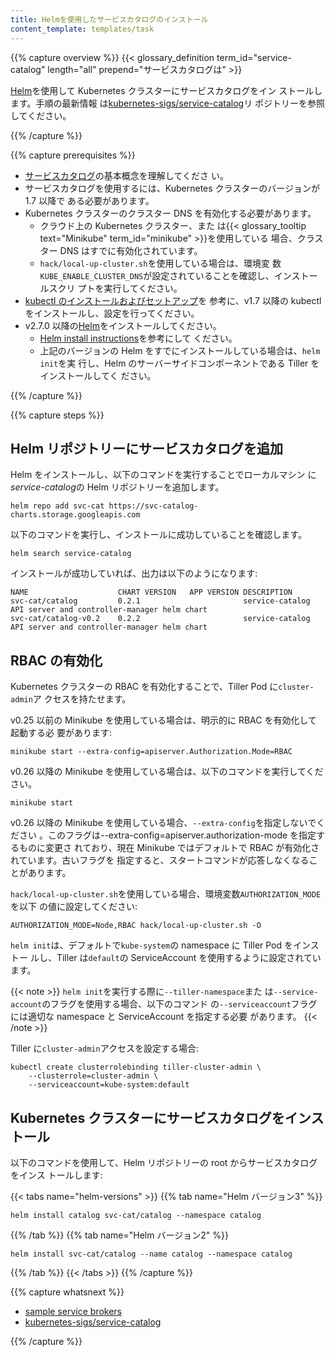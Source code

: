 ```yaml
---
title: Helmを使用したサービスカタログのインストール
content_template: templates/task
---
```


{{% capture overview %}}
{{< glossary_definition term_id="service-catalog" length="all" prepend="サービスカタログは" >}}

[Helm](https://helm.sh/)を使用して Kubernetes クラスターにサービスカタログをイン
ストールします。手順の最新情報
は[kubernetes-sigs/service-catalog](https://github.com/kubernetes-sigs/service-catalog/blob/master/docs/install.md)リ
ポジトリーを参照してください。

{{% /capture %}}

{{% capture prerequisites %}}

- [サービスカタログ](/docs/concepts/service-catalog/)の基本概念を理解してくださ
  い。
- サービスカタログを使用するには、Kubernetes クラスターのバージョンが 1.7 以降で
  ある必要があります。
- Kubernetes クラスターのクラスター DNS を有効化する必要があります。
  - クラウド上の Kubernetes クラスター、また
    は{{< glossary_tooltip text="Minikube" term_id="minikube" >}}を使用している
    場合、クラスター DNS はすでに有効化されています。
  - `hack/local-up-cluster.sh`を使用している場合は、環境変
    数`KUBE_ENABLE_CLUSTER_DNS`が設定されていることを確認し、インストールスクリ
    プトを実行してください。
- [kubectl のインストールおよびセットアップ](/ja/docs/tasks/tools/install-kubectl/)を
  参考に、v1.7 以降の kubectl をインストールし、設定を行ってください。
- v2.7.0 以降の[Helm](http://helm.sh/)をインストールしてください。
  - [Helm install instructions](https://helm.sh/docs/intro/install/)を参考にして
    ください。
  - 上記のバージョンの Helm をすでにインストールしている場合は、`helm init`を実
    行し、Helm のサーバーサイドコンポーネントである Tiller をインストールしてく
    ださい。

{{% /capture %}}

{{% capture steps %}}

## Helm リポジトリーにサービスカタログを追加

Helm をインストールし、以下のコマンドを実行することでローカルマシン
に*service-catalog*の Helm リポジトリーを追加します。

```shell
helm repo add svc-cat https://svc-catalog-charts.storage.googleapis.com
```

以下のコマンドを実行し、インストールに成功していることを確認します。

```shell
helm search service-catalog
```

インストールが成功していれば、出力は以下のようになります:

```
NAME                	CHART VERSION	APP VERSION	DESCRIPTION
svc-cat/catalog     	0.2.1        	           	service-catalog API server and controller-manager helm chart
svc-cat/catalog-v0.2	0.2.2        	           	service-catalog API server and controller-manager helm chart
```

## RBAC の有効化

Kubernetes クラスターの RBAC を有効化することで、Tiller Pod に`cluster-admin`ア
クセスを持たせます。

v0.25 以前の Minikube を使用している場合は、明示的に RBAC を有効化して起動する必
要があります:

```shell
minikube start --extra-config=apiserver.Authorization.Mode=RBAC
```

v0.26 以降の Minikube を使用している場合は、以下のコマンドを実行してください。

```shell
minikube start
```

v0.26 以降の Minikube を使用している場合、`--extra-config`を指定しないでください
。このフラグは--extra-config=apiserver.authorization-mode を指定するものに変更さ
れており、現在 Minikube ではデフォルトで RBAC が有効化されています。古いフラグを
指定すると、スタートコマンドが応答しなくなることがあります。

`hack/local-up-cluster.sh`を使用している場合、環境変数`AUTHORIZATION_MODE`を以下
の値に設定してください:

```
AUTHORIZATION_MODE=Node,RBAC hack/local-up-cluster.sh -O
```

`helm init`は、デフォルトで`kube-system`の namespace に Tiller Pod をインストー
ルし、Tiller は`default`の ServiceAccount を使用するように設定されています。

{{< note >}} `helm init`を実行する際に`--tiller-namespace`また
は`--service-account`のフラグを使用する場合、以下のコマンド
の`--serviceaccount`フラグには適切な namespace と ServiceAccount を指定する必要
があります。 {{< /note >}}

Tiller に`cluster-admin`アクセスを設定する場合:

```shell
kubectl create clusterrolebinding tiller-cluster-admin \
    --clusterrole=cluster-admin \
    --serviceaccount=kube-system:default
```

## Kubernetes クラスターにサービスカタログをインストール

以下のコマンドを使用して、Helm リポジトリーの root からサービスカタログをインス
トールします:

{{< tabs name="helm-versions" >}} {{% tab name="Helm バージョン3" %}}

```shell
helm install catalog svc-cat/catalog --namespace catalog
```

{{% /tab %}} {{% tab name="Helm バージョン2" %}}

```shell
helm install svc-cat/catalog --name catalog --namespace catalog
```

{{% /tab %}} {{< /tabs >}} {{% /capture %}}

{{% capture whatsnext %}}

- [sample service brokers](https://github.com/openservicebrokerapi/servicebroker/blob/master/gettingStarted.md#sample-service-brokers)
- [kubernetes-sigs/service-catalog](https://github.com/kubernetes-sigs/service-catalog)

{{% /capture %}}

